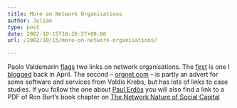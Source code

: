 ```yaml
---
title: More on Network Organisations
author: Julian
type: post
date: 2002-10-15T10:20:27+00:00
url: /2002/10/15/more-on-network-organisations/

---
```

Paolo Valdemarin [flags][1] two links on network organisations. The [first][2] is one I [blogged][3] back in April. The second &#8211; [orgnet.com][4] &#8211; is partly an advert for some software and services from Valdis Krebs, but has lots of links to case studies. If you follow the one about [Paul Erd&otilde;s][5] you will also find a link to a PDF of Ron Burt&#8217;s book chapter on [The Network Nature of Social Capital][6]

 [1]: http://paolo.evectors.it/2002/10/11.html#a1020
 [2]: http://www.semanticstudios.com/publications/semantics/sna.html
 [3]: https://www.synesthesia.co.uk/blog/archives/organisations/000018.html#000018
 [4]: http://orgnet.com/
 [5]: http://orgnet.com/Erdos.html
 [6]: http://gsbwww.uchicago.edu/fac/ronald.burt/research/NSSC.pdf